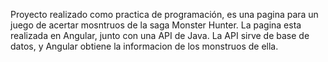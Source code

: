 Proyecto realizado como practica de programación, es una pagina para un juego de acertar mosntruos de la saga Monster Hunter.
La pagina esta realizada en Angular, junto con una API de Java. La API sirve de base de datos, y Angular obtiene la informacion de los monstruos de ella.
